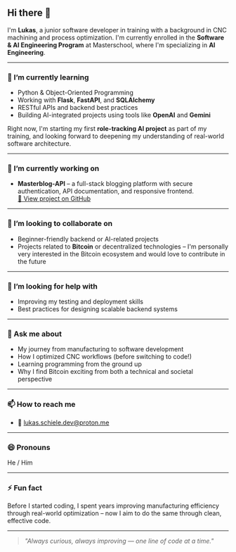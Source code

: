 ## Hi there 👋

I'm **Lukas**, a junior software developer in training with a background in CNC machining and process optimization. I'm currently enrolled in the **Software & AI Engineering Program** at Masterschool, where I'm specializing in **AI Engineering**.

---

### 🌱 I’m currently learning

- Python & Object-Oriented Programming  
- Working with **Flask**, **FastAPI**, and **SQLAlchemy**
- RESTful APIs and backend best practices  
- Building AI-integrated projects using tools like **OpenAI** and **Gemini**

Right now, I'm starting my first **role-tracking AI project** as part of my training, and looking forward to deepening my understanding of real-world software architecture.

---

### 🔭 I’m currently working on

- **Masterblog-API** – a full-stack blogging platform with secure authentication, API documentation, and responsive frontend.  
  [🔗 View project on GitHub](https://github.com/Nugamoto/Masterblog-API)

---

### 👯 I’m looking to collaborate on

- Beginner-friendly backend or AI-related projects  
- Projects related to **Bitcoin** or decentralized technologies – I'm personally very interested in the Bitcoin ecosystem and would love to contribute in the future

---

### 🤔 I’m looking for help with

- Improving my testing and deployment skills  
- Best practices for designing scalable backend systems

---

### 💬 Ask me about

- My journey from manufacturing to software development  
- How I optimized CNC workflows (before switching to code!)  
- Learning programming from the ground up  
- Why I find Bitcoin exciting from both a technical and societal perspective

---

### 📫 How to reach me

- 📧 lukas.schiele.dev@proton.me  

---

### 😄 Pronouns

He / Him

---

### ⚡ Fun fact

Before I started coding, I spent years improving manufacturing efficiency through real-world optimization – now I aim to do the same through clean, effective code.

---

> _"Always curious, always improving — one line of code at a time."_
